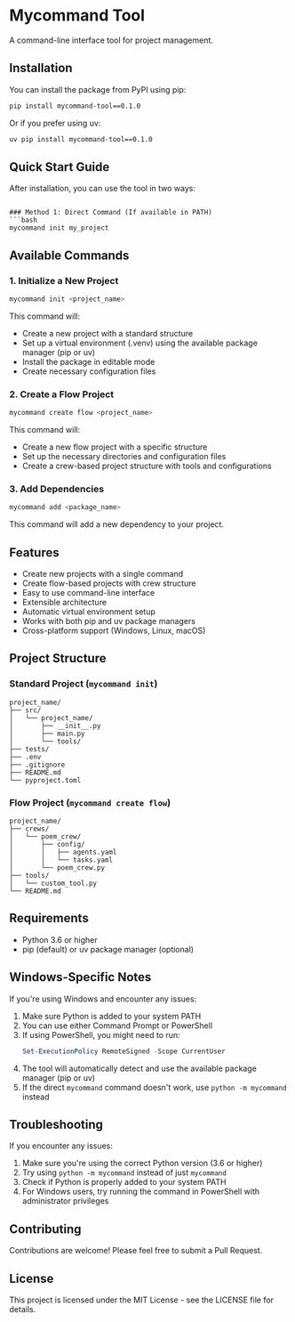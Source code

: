 # Mycommand Tool

A command-line interface tool for project management.

## Installation

You can install the package from PyPI using pip:

```bash
pip install mycommand-tool==0.1.0
```

Or if you prefer using uv:

```bash
uv pip install mycommand-tool==0.1.0
```

## Quick Start Guide

After installation, you can use the tool in two ways:

<!-- ### Method 1: Using Python Module (Recommended) -->
<!-- ```bash
python -m mycommand init my_project -->
```

### Method 1: Direct Command (If available in PATH)
```bash
mycommand init my_project
```

## Available Commands

### 1. Initialize a New Project
```bash
mycommand init <project_name>
```
This command will:
- Create a new project with a standard structure
- Set up a virtual environment (.venv) using the available package manager (pip or uv)
- Install the package in editable mode
- Create necessary configuration files

### 2. Create a Flow Project
```bash
mycommand create flow <project_name>
```
This command will:
- Create a new flow project with a specific structure
- Set up the necessary directories and configuration files
- Create a crew-based project structure with tools and configurations

### 3. Add Dependencies
```bash
mycommand add <package_name>
```
This command will add a new dependency to your project.

## Features

- Create new projects with a single command
- Create flow-based projects with crew structure
- Easy to use command-line interface
- Extensible architecture
- Automatic virtual environment setup
- Works with both pip and uv package managers
- Cross-platform support (Windows, Linux, macOS)

## Project Structure

### Standard Project (`mycommand init`)
```
project_name/
├── src/
│   └── project_name/
│       ├── __init__.py
│       ├── main.py
│       └── tools/
├── tests/
├── .env
├── .gitignore
├── README.md
└── pyproject.toml
```

### Flow Project (`mycommand create flow`)
```
project_name/
├── crews/
│   └── poem_crew/
│       ├── config/
│       │   ├── agents.yaml
│       │   └── tasks.yaml
│       └── poem_crew.py
├── tools/
│   └── custom_tool.py
└── README.md
```

## Requirements

- Python 3.6 or higher
- pip (default) or uv package manager (optional)

## Windows-Specific Notes

If you're using Windows and encounter any issues:

1. Make sure Python is added to your system PATH
2. You can use either Command Prompt or PowerShell
3. If using PowerShell, you might need to run:
   ```powershell
   Set-ExecutionPolicy RemoteSigned -Scope CurrentUser
   ```
4. The tool will automatically detect and use the available package manager (pip or uv)
5. If the direct `mycommand` command doesn't work, use `python -m mycommand` instead

## Troubleshooting

If you encounter any issues:

1. Make sure you're using the correct Python version (3.6 or higher)
2. Try using `python -m mycommand` instead of just `mycommand`
3. Check if Python is properly added to your system PATH
4. For Windows users, try running the command in PowerShell with administrator privileges

## Contributing

Contributions are welcome! Please feel free to submit a Pull Request.

## License

This project is licensed under the MIT License - see the LICENSE file for details. 
